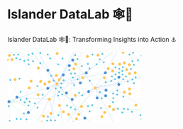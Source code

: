 # Islander DataLab 🕸🪸
Islander DataLab 🕸🪸: Transforming Insights into Action ⚓️ </br>

<img src='resources/images/sample graph db visualisation.png' width='60%'>
